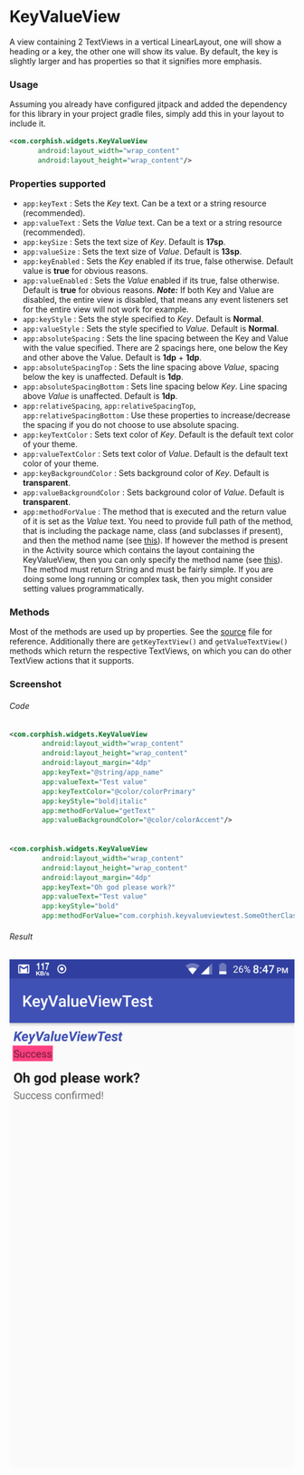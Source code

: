 # KeyValueView
A view containing 2 TextViews in a vertical LinearLayout, one will show a heading or a key, the other one will show its value. By default, the key is slightly larger and has properties so that it signifies more emphasis.

### Usage
Assuming you already have configured jitpack and added the dependency for this library in your project gradle files, simply add this in your layout to include it.
```xml
<com.corphish.widgets.KeyValueView
       android:layout_width="wrap_content"
       android:layout_height="wrap_content"/>
```

### Properties supported
- `app:keyText` : Sets the _Key_ text. Can be a text or a string resource (recommended).
- `app:valueText` : Sets the _Value_ text. Can be a text or a string resource (recommended).
- `app:keySize` : Sets the text size of _Key_. Default is __17sp__.
- `app:valueSize` : Sets the text size of _Value_. Default is __13sp__.
- `app:keyEnabled` : Sets the _Key_ enabled if its true, false otherwise. Default value is __true__ for obvious reasons.
- `app:valueEnabled` : Sets the _Value_ enabled if its true, false otherwise. Default is __true__ for obvious reasons. ___Note:___ If both Key and Value are disabled, the entire view is disabled, that means any event listeners set for the entire view will not work for example.
- `app:keyStyle` : Sets the style specified to _Key_. Default is __Normal__.
- `app:valueStyle` : Sets the style specified to _Value_. Default is __Normal__.
- `app:absoluteSpacing` : Sets the line spacing between the Key and Value with the value specified. There are 2 spacings here, one below the Key and other above the Value. Default is __1dp__ + __1dp__.
- `app:absoluteSpacingTop` : Sets the line spacing above _Value_, spacing below the key is unaffected. Default is __1dp__.
- `app:absoluteSpacingBottom` : Sets line spacing below _Key_. Line spacing above _Value_ is unaffected. Default is __1dp__.
- `app:relativeSpacing`, `app:relativeSpacingTop`, `app:relativeSpacingBottom` : Use these properties to increase/decrease the spacing if you do not choose to use absolute spacing.
- `app:keyTextColor` : Sets text color of _Key_. Default is the default text color of your theme.
- `app:valueTextColor` : Sets text color of _Value_. Default is the default text color of your theme.
- `app:keyBackgroundColor` : Sets background color of _Key_. Default is __transparent__.
- `app:valueBackgroundColor` : Sets background color of _Value_. Default is __transparent__.
- `app:methodForValue` : The method that is executed and the return value of it is set as the _Value_ text. You need to provide full path of the method, that is including the package name, class (and subclasses if present), and then the method name (see [this](https://github.com/corphish/Widgets/blob/master/app/src/main/res/layout/activity_main.xml#L29)). If however the method is present in the Activity source which contains the layout containing the KeyValueView, then you can only specify the method name (see [this](https://github.com/corphish/Widgets/blob/master/app/src/main/res/layout/activity_main.xml#L19)). The method must return String and must be fairly simple. If you are doing some long running or complex task, then you might consider setting values programmatically.

### Methods
Most of the methods are used up by properties. See the [source](https://github.com/corphish/Widgets/blob/master/widgets/src/main/java/com/corphish/widgets/KeyValueView.java) file for reference.
Additionally there are `getKeyTextView()` and `getValueTextView()` methods which return the respective TextViews, on which you can do other TextView actions that it supports.

### Screenshot
###### Code
```xml
<com.corphish.widgets.KeyValueView
        android:layout_width="wrap_content"
        android:layout_height="wrap_content"
        android:layout_margin="4dp"
        app:keyText="@string/app_name"
        app:valueText="Test value"
        app:keyTextColor="@color/colorPrimary"
        app:keyStyle="bold|italic"
        app:methodForValue="getText"
        app:valueBackgroundColor="@color/colorAccent"/>  
        

<com.corphish.widgets.KeyValueView
        android:layout_width="wrap_content"
        android:layout_height="wrap_content"
        android:layout_margin="4dp"
        app:keyText="Oh god please work?"
        app:valueText="Test value"
        app:keyStyle="bold"
        app:methodForValue="com.corphish.keyvalueviewtest.SomeOtherClass.getSomeText"/>
```  
###### Result
![](assets/kv.png) 